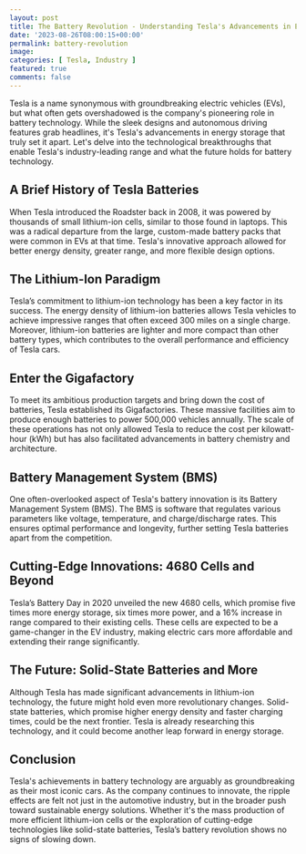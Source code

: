 ```yaml
---
layout: post
title: The Battery Revolution - Understanding Tesla's Advancements in Energy Storage
date: '2023-08-26T08:00:15+00:00'
permalink: battery-revolution
image: 
categories: [ Tesla, Industry ]
featured: true
comments: false 
---
```


Tesla is a name synonymous with groundbreaking electric vehicles (EVs), but what often gets overshadowed is the company's pioneering role in battery technology. While the sleek designs and autonomous driving features grab headlines, it's Tesla's advancements in energy storage that truly set it apart. Let's delve into the technological breakthroughs that enable Tesla's industry-leading range and what the future holds for battery technology.

## A Brief History of Tesla Batteries

When Tesla introduced the Roadster back in 2008, it was powered by thousands of small lithium-ion cells, similar to those found in laptops. This was a radical departure from the large, custom-made battery packs that were common in EVs at that time. Tesla's innovative approach allowed for better energy density, greater range, and more flexible design options.

## The Lithium-Ion Paradigm

Tesla’s commitment to lithium-ion technology has been a key factor in its success. The energy density of lithium-ion batteries allows Tesla vehicles to achieve impressive ranges that often exceed 300 miles on a single charge. Moreover, lithium-ion batteries are lighter and more compact than other battery types, which contributes to the overall performance and efficiency of Tesla cars.

## Enter the Gigafactory

To meet its ambitious production targets and bring down the cost of batteries, Tesla established its Gigafactories. These massive facilities aim to produce enough batteries to power 500,000 vehicles annually. The scale of these operations has not only allowed Tesla to reduce the cost per kilowatt-hour (kWh) but has also facilitated advancements in battery chemistry and architecture.

## Battery Management System (BMS)

One often-overlooked aspect of Tesla's battery innovation is its Battery Management System (BMS). The BMS is software that regulates various parameters like voltage, temperature, and charge/discharge rates. This ensures optimal performance and longevity, further setting Tesla batteries apart from the competition.

## Cutting-Edge Innovations: 4680 Cells and Beyond

Tesla’s Battery Day in 2020 unveiled the new 4680 cells, which promise five times more energy storage, six times more power, and a 16% increase in range compared to their existing cells. These cells are expected to be a game-changer in the EV industry, making electric cars more affordable and extending their range significantly.

## The Future: Solid-State Batteries and More

Although Tesla has made significant advancements in lithium-ion technology, the future might hold even more revolutionary changes. Solid-state batteries, which promise higher energy density and faster charging times, could be the next frontier. Tesla is already researching this technology, and it could become another leap forward in energy storage.

## Conclusion

Tesla's achievements in battery technology are arguably as groundbreaking as their most iconic cars. As the company continues to innovate, the ripple effects are felt not just in the automotive industry, but in the broader push toward sustainable energy solutions. Whether it's the mass production of more efficient lithium-ion cells or the exploration of cutting-edge technologies like solid-state batteries, Tesla’s battery revolution shows no signs of slowing down.


